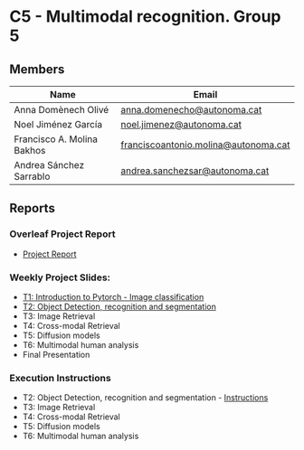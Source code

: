 # C5 -  Multimodal recognition. Group 5

## Members

| Name                       | Email |
|----------------------------|-------|
| Anna Domènech Olivé        |  anna.domenecho@autonoma.cat|
| Noel Jiménez García        | noel.jimenez@autonoma.cat|
| Francisco A. Molina Bakhos | franciscoantonio.molina@autonoma.cat|
| Andrea Sánchez Sarrablo    | andrea.sanchezsar@autonoma.cat|


## Reports 

### Overleaf Project Report

- [Project Report](https://www.overleaf.com/read/dxygqtczmvrg#3e2723)

### Weekly Project Slides:

- [T1: Introduction to Pytorch - Image classification](https://docs.google.com/presentation/d/19ssEp37PrmSr4Sil_Iis9pQ4oS4kJtUTtwpkvF2iu-g/edit?usp=sharing)
- [T2: Object Detection, recognition and segmentation](https://docs.google.com/presentation/d/1gj991bReWPvDoP6x7Yh8r9R2Cg4AFWeFIIWbCNNVb4Y/edit?usp=sharing)
- T3: Image Retrieval
- T4: Cross-modal Retrieval
- T5: Diffusion models
- T6: Multimodal human analysis
- Final Presentation

### Execution Instructions

- T2: Object Detection, recognition and segmentation - [Instructions](Week%202/README.md)
- T3: Image Retrieval
- T4: Cross-modal Retrieval
- T5: Diffusion models
- T6: Multimodal human analysis





